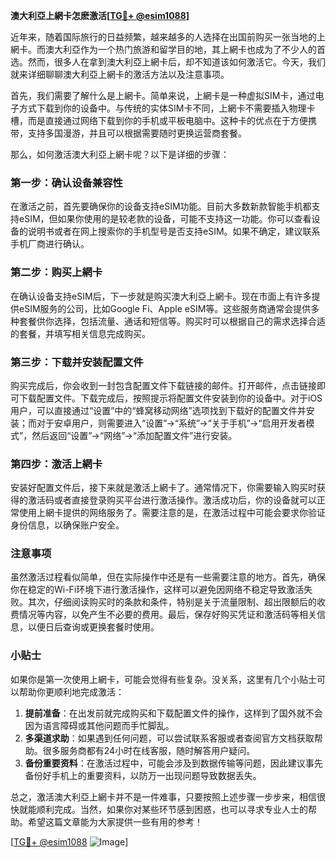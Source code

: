 **澳大利亞上網卡怎麽激活[[TG💪+ @esim1088](https://t.me/s/esim1088)]**

近年来，随着国际旅行的日益频繁，越来越多的人选择在出国前购买一张当地的上網卡。而澳大利亞作为一个热门旅游和留学目的地，其上網卡也成为了不少人的首选。然而，很多人在拿到澳大利亞上網卡后，却不知道该如何激活它。今天，我们就来详细聊聊澳大利亞上網卡的激活方法以及注意事项。

首先，我们需要了解什么是上網卡。简单来说，上網卡是一种虚拟SIM卡，通过电子方式下载到你的设备中。与传统的实体SIM卡不同，上網卡不需要插入物理卡槽，而是直接通过网络下载到你的手机或平板电脑中。这种卡的优点在于方便携带，支持多国漫游，并且可以根据需要随时更换运营商套餐。

那么，如何激活澳大利亞上網卡呢？以下是详细的步骤：

### 第一步：确认设备兼容性

在激活之前，首先要确保你的设备支持eSIM功能。目前大多数新款智能手机都支持eSIM，但如果你使用的是较老款的设备，可能不支持这一功能。你可以查看设备的说明书或者在网上搜索你的手机型号是否支持eSIM。如果不确定，建议联系手机厂商进行确认。

### 第二步：购买上網卡

在确认设备支持eSIM后，下一步就是购买澳大利亞上網卡。现在市面上有许多提供eSIM服务的公司，比如Google Fi、Apple eSIM等。这些服务商通常会提供多种套餐供你选择，包括流量、通话和短信等。购买时可以根据自己的需求选择合适的套餐，并填写相关信息完成购买。

### 第三步：下载并安装配置文件

购买完成后，你会收到一封包含配置文件下载链接的邮件。打开邮件，点击链接即可下载配置文件。下载完成后，按照提示将配置文件安装到你的设备中。对于iOS用户，可以直接通过“设置”中的“蜂窝移动网络”选项找到下载好的配置文件并安装；而对于安卓用户，则需要进入“设置”->“系统”->“关于手机”->“启用开发者模式”，然后返回“设置”->“网络”->“添加配置文件”进行安装。

### 第四步：激活上網卡

安装好配置文件后，接下来就是激活上網卡了。通常情况下，你需要输入购买时获得的激活码或者直接登录购买平台进行激活操作。激活成功后，你的设备就可以正常使用上網卡提供的网络服务了。需要注意的是，在激活过程中可能会要求你验证身份信息，以确保账户安全。

### 注意事项

虽然激活过程看似简单，但在实际操作中还是有一些需要注意的地方。首先，确保你在稳定的Wi-Fi环境下进行激活操作，这样可以避免因网络不稳定导致激活失败。其次，仔细阅读购买时的条款和条件，特别是关于流量限制、超出限额后的收费情况等内容，以免产生不必要的费用。最后，保存好购买凭证和激活码等相关信息，以便日后查询或更换套餐时使用。

### 小贴士

如果你是第一次使用上網卡，可能会觉得有些复杂。没关系，这里有几个小贴士可以帮助你更顺利地完成激活：

1. **提前准备**：在出发前就完成购买和下载配置文件的操作，这样到了国外就不会因为语言障碍或其他问题而手忙脚乱。
2. **多渠道求助**：如果遇到任何问题，可以尝试联系客服或者查阅官方文档获取帮助。很多服务商都有24小时在线客服，随时解答用户疑问。
3. **备份重要资料**：在激活过程中，可能会涉及到数据传输等问题，因此建议事先备份好手机上的重要资料，以防万一出现问题导致数据丢失。

总之，激活澳大利亞上網卡并不是一件难事，只要按照上述步骤一步步来，相信很快就能顺利完成。当然，如果你对某些环节感到困惑，也可以寻求专业人士的帮助。希望这篇文章能为大家提供一些有用的参考！

[[TG💪+ @esim1088](https://t.me/s/esim1088) ![Image](https://i.postimg.cc/4NQfJmqS/Snipaste-2025-05-13-00-14-12.png)]